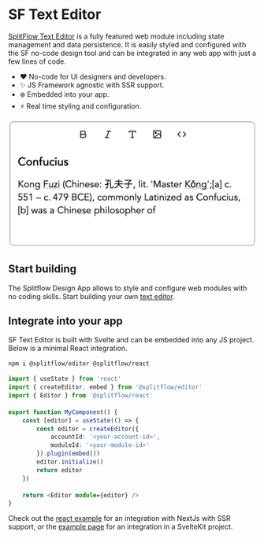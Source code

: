 # SF Text Editor

 [SplitFlow Text Editor](https://splitflow.io/editor) is a fully featured web module including state management and data persistence. It is easily styled and configured with the SF no-code design tool and can be integrated in any web app with just a few lines of code.

- :heart: No-code for UI designers and developers.
- :sparkles: JS Framework agnostic with SSR support.
- :snowflake: Embedded into your app.
- :zap: Real time styling and configuration.

![SplitFlow Text Editor](https://github.com/splitflow/editor/blob/master/static/editor.png?raw=true)

## Start building

The Splitflow Design App allows to style and configure web modules with no coding skills. Start building your own [text editor](https://design.splitflow.io/_/editor).

## Integrate into your app

SF Text Editor is built with Svelte and can be embedded into any JS project. Below is a minimal React integration.

```bash
npm i @splitflow/editor @splitflow/react
```

```ts
import { useState } from 'react'
import { createEditor, embed } from '@splitflow/editor'
import { Editor } from '@splitflow/react'

export function MyComponent() {
    const [editor] = useState(() => {
        const editor = createEditor({
            accountId: '<your-account-id>',
            moduleId: '<your-module-id>'
        }).plugin(embed())
        editor.initialize()
        return editor
    })

    return <Editor module={editor} />
}
```

Check out the [react example](https://github.com/splitflow/react/tree/master/example) for an integration with NextJs with SSR support, or the 
[example page](https://github.com/splitflow/editor/tree/master/src/routes/+page.svelte) for an integration in a SvelteKit project.